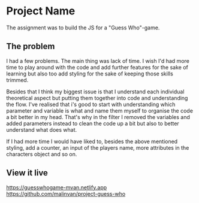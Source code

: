 # Project Name

The assignment was to build the JS for a "Guess Who"-game.
## The problem

I had a few problems. The main thing was lack of time. I wish I'd had more time to play around with the code and add further features for the sake of learning but also too add styling for the sake of keeping those skills trimmed.

Besides that I think my biggest issue is that I understand each individual theoretical aspect but putting them together into code and understanding the flow.
I've realised that i's good to start with understanding which parameter and variable is what and name them myself to organise the code a bit better in my head.
That's why in the filter I removed the variables and added parameters instead to clean the code up a bit but also to better understand what does what.

If I had more time I would have liked to, besides the above mentioned styling, add a counter, an input of the players name, more attributes in the characters object and so on. 

## View it live

https://guesswhogame-mvan.netlify.app
https://github.com/malinvan/project-guess-who



